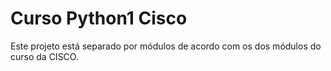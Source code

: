 # Curso Python1 Cisco

Este projeto está separado por módulos de acordo com os dos módulos do curso da CISCO.
